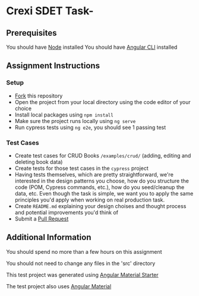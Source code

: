 # Crexi SDET Task-

## Prerequisites
You should have [Node](https://nodejs.org/en/download/) installed
You should have [Angular CLI](https://angular.io/guide/setup-local) installed

## Assignment Instructions

### Setup
* [Fork](https://help.github.com/en/github/getting-started-with-github/fork-a-repo) this repository
* Open the project from your local directory using the code editor of your choice
* Install local packages using `npm install`
* Make sure the project runs locally using `ng serve`
* Run cypress tests using `ng e2e`, you should see 1 passing test

### Test Cases
* Create test cases for CRUD Books `/examples/crud/` (adding, editing and deleting book data)
* Create tests for those test cases in the `cypress` project
* Having tests themselves, which are pretty straightforward, we're interested in the design patterns you choose, how do you structure the code (POM, Cypress commands, etc.), how do you seed/cleanup the data, etc. Even though the task is simple, we want you to apply the same principles you'd apply when working on real production task.
* Create `README.md` explaining your design choises and thought process and potential improvements you'd think of
* Submit a [Pull Request](https://help.github.com/en/github/collaborating-with-issues-and-pull-requests/creating-a-pull-request-from-a-fork)

## Additional Information
You should spend no more than a few hours on this assignment

You should not need to change any files in the 'src' directory

This test project was generated using [Angular Material Starter](https://github.com/tomastrajan/angular-ngrx-material-starter)

The test project also uses [Angular Material](https://material.angular.io/components/categories)
